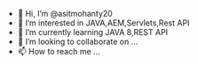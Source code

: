 - 👋 Hi, I’m @asitmohanty20
- 👀 I’m interested in JAVA,AEM,Servlets,Rest API
- 🌱 I’m currently learning JAVA 8,REST API
- 💞️ I’m looking to collaborate on ...
- 📫 How to reach me ...

<!---
asitmohanty20/asitmohanty20 is a ✨ special ✨ repository because its `README.md` (this file) appears on your GitHub profile.
You can click the Preview link to take a look at your changes.
--->

